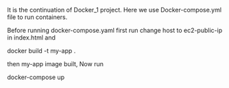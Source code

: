 It is the continuation of Docker_1 project.
Here we use Docker-compose.yml file to run containers.

Before running docker-compose.yaml
first run 
change host to ec2-public-ip in index.html and 

docker build -t my-app .

then my-app image built,
Now run 

docker-compose up
